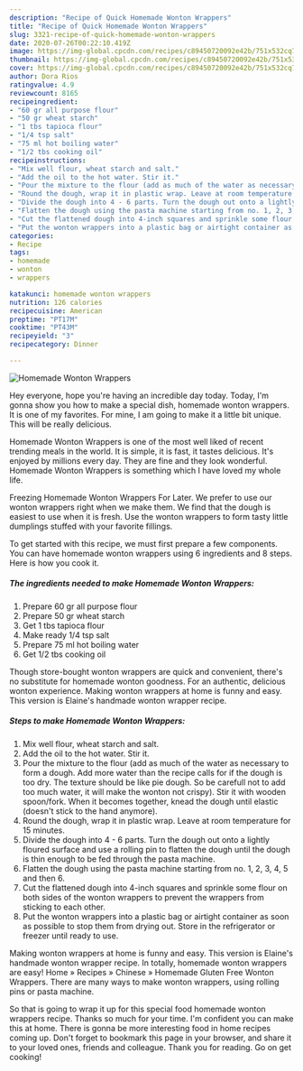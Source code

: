 ```yaml
---
description: "Recipe of Quick Homemade Wonton Wrappers"
title: "Recipe of Quick Homemade Wonton Wrappers"
slug: 3321-recipe-of-quick-homemade-wonton-wrappers
date: 2020-07-26T00:22:10.419Z
image: https://img-global.cpcdn.com/recipes/c89450720092e42b/751x532cq70/homemade-wonton-wrappers-recipe-main-photo.jpg
thumbnail: https://img-global.cpcdn.com/recipes/c89450720092e42b/751x532cq70/homemade-wonton-wrappers-recipe-main-photo.jpg
cover: https://img-global.cpcdn.com/recipes/c89450720092e42b/751x532cq70/homemade-wonton-wrappers-recipe-main-photo.jpg
author: Dora Rios
ratingvalue: 4.9
reviewcount: 8165
recipeingredient:
- "60 gr all purpose flour"
- "50 gr wheat starch"
- "1 tbs tapioca flour"
- "1/4 tsp salt"
- "75 ml hot boiling water"
- "1/2 tbs cooking oil"
recipeinstructions:
- "Mix well flour, wheat starch and salt."
- "Add the oil to the hot water. Stir it."
- "Pour the mixture to the flour (add as much of the water as necessary to form a dough. Add more water than the recipe calls for if the dough is too dry. The texture should be like pie dough. So be carefull not to add too much water, it will make the wonton not crispy). Stir it with wooden spoon/fork. When it becomes together, knead the dough until elastic (doesn&#39;t stick to the hand anymore)."
- "Round the dough, wrap it in plastic wrap. Leave at room temperature for 15 minutes."
- "Divide the dough into 4 - 6 parts. Turn the dough out onto a lightly floured surface and use a rolling pin to flatten the dough until the dough is thin enough to be fed through the pasta machine."
- "Flatten the dough using the pasta machine starting from no. 1, 2, 3, 4, 5 and then 6."
- "Cut the flattened dough into 4-inch squares and sprinkle some flour on both sides of the wonton wrappers to prevent the wrappers from sticking to each other."
- "Put the wonton wrappers into a plastic bag or airtight container as soon as possible to stop them from drying out. Store in the refrigerator or freezer until ready to use."
categories:
- Recipe
tags:
- homemade
- wonton
- wrappers

katakunci: homemade wonton wrappers 
nutrition: 126 calories
recipecuisine: American
preptime: "PT17M"
cooktime: "PT43M"
recipeyield: "3"
recipecategory: Dinner

---
```



![Homemade Wonton Wrappers](https://img-global.cpcdn.com/recipes/c89450720092e42b/751x532cq70/homemade-wonton-wrappers-recipe-main-photo.jpg)

Hey everyone, hope you're having an incredible day today. Today, I'm gonna show you how to make a special dish, homemade wonton wrappers. It is one of my favorites. For mine, I am going to make it a little bit unique. This will be really delicious.

Homemade Wonton Wrappers is one of the most well liked of recent trending meals in the world. It is simple, it is fast, it tastes delicious. It's enjoyed by millions every day. They are fine and they look wonderful. Homemade Wonton Wrappers is something which I have loved my whole life.

Freezing Homemade Wonton Wrappers For Later. We prefer to use our wonton wrappers right when we make them. We find that the dough is easiest to use when it is fresh. Use the wonton wrappers to form tasty little dumplings stuffed with your favorite fillings.


To get started with this recipe, we must first prepare a few components. You can have homemade wonton wrappers using 6 ingredients and 8 steps. Here is how you cook it.

<!--inarticleads1-->

##### The ingredients needed to make Homemade Wonton Wrappers:

1. Prepare 60 gr all purpose flour
1. Prepare 50 gr wheat starch
1. Get 1 tbs tapioca flour
1. Make ready 1/4 tsp salt
1. Prepare 75 ml hot boiling water
1. Get 1/2 tbs cooking oil


Though store-bought wonton wrappers are quick and convenient, there&#39;s no substitute for homemade wonton goodness. For an authentic, delicious wonton experience. Making wonton wrappers at home is funny and easy. This version is Elaine&#39;s handmade wonton wrapper recipe. 

<!--inarticleads2-->

##### Steps to make Homemade Wonton Wrappers:

1. Mix well flour, wheat starch and salt.
1. Add the oil to the hot water. Stir it.
1. Pour the mixture to the flour (add as much of the water as necessary to form a dough. Add more water than the recipe calls for if the dough is too dry. The texture should be like pie dough. So be carefull not to add too much water, it will make the wonton not crispy). Stir it with wooden spoon/fork. When it becomes together, knead the dough until elastic (doesn&#39;t stick to the hand anymore).
1. Round the dough, wrap it in plastic wrap. Leave at room temperature for 15 minutes.
1. Divide the dough into 4 - 6 parts. Turn the dough out onto a lightly floured surface and use a rolling pin to flatten the dough until the dough is thin enough to be fed through the pasta machine.
1. Flatten the dough using the pasta machine starting from no. 1, 2, 3, 4, 5 and then 6.
1. Cut the flattened dough into 4-inch squares and sprinkle some flour on both sides of the wonton wrappers to prevent the wrappers from sticking to each other.
1. Put the wonton wrappers into a plastic bag or airtight container as soon as possible to stop them from drying out. Store in the refrigerator or freezer until ready to use.


Making wonton wrappers at home is funny and easy. This version is Elaine&#39;s handmade wonton wrapper recipe. In totally, homemade wonton wrappers are easy! Home » Recipes » Chinese » Homemade Gluten Free Wonton Wrappers. There are many ways to make wonton wrappers, using rolling pins or pasta machine. 

So that is going to wrap it up for this special food homemade wonton wrappers recipe. Thanks so much for your time. I'm confident you can make this at home. There is gonna be more interesting food in home recipes coming up. Don't forget to bookmark this page in your browser, and share it to your loved ones, friends and colleague. Thank you for reading. Go on get cooking!
